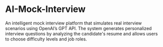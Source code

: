 # AI-Mock-Interview
An intelligent mock interview platform that simulates real interview scenarios using OpenAI’s GPT API. The system generates personalized interview questions by analyzing the candidate's resume and allows users to choose difficulty levels and job roles.

